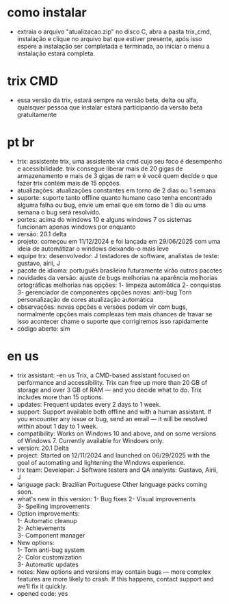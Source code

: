 # como instalar
- extraia o arquivo "atualizacao.zip" no disco C, abra a pasta trix_cmd, instalação e clique no arquivo bat que estiver presente, após isso espere a instalação ser completada e terminada, ao iniciar o menu a instalação estará completa.
# trix CMD
- essa versão da trix, estará sempre na versão beta, delta ou alfa, quaisquer pessoa que instalar estará participando da versão beta gratuitamente 
# pt br
- trix:
assistente
trix, uma assistente via cmd cujo seu foco é desempenho e acessibilidade.
trix consegue liberar mais de 20 gigas de armazenamento e mais de 3 gigas de ram e é você quem decide o que fazer
trix contém mais de 15 opções.
- atualizações:
atualizações constantes em torno de 2 dias ou 1 semana 
- suporte:
suporte tanto offline quanto humano
caso tenha encontrado alguma falha ou bug, envie um email que em torno de 1 dia ou uma semana o bug será resolvido.
- portes:
acima do windows 10 e alguns windows 7 os sistemas funcionam
apenas windows por enquanto
- versão:
20.1 delta
- projeto:
começou em 11/12/2024 e foi lançada em 29/06/2025 com uma ideia de automátizar o windows deixando-o mais leve
- equipe trx:
desenvolvedor: J
testadores de software, analistas de teste: gustavo, airii, J
- pacote de idioma:
português brasileiro
futuramente virão outros pacotes
- novidades da versão:
ajuste de bugs
melhorias na aparência
melhorias ortográficas
melhorias nas opções:
1- limpeza automática
2- conquistas
3- gerenciador de componentes
opções novas:
anti-bug Torn
personalização de cores
atualização automática
- observações:
novas opções e versões podem vir com bugs, normalmente opções mais complexas tem mais chances de travar
se isso acontecer chame o suporte que corrigiremos isso rapidamente
- código aberto:
sim

# en us
- trix
assistant:
-en us
Trix, a CMD-based assistant focused on performance and accessibility.
Trix can free up more than 20 GB of storage and over 3 GB of RAM — and you decide what to do.
Trix includes more than 15 options.
- updates:
Frequent updates every 2 days to 1 week.
- support:
Support available both offline and with a human assistant.
If you encounter any issue or bug, send an email — it will be resolved within about 1 day to 1 week.
- compatibility:
Works on Windows 10 and above, and on some versions of Windows 7.
Currently available for Windows only.
- version:
20.1 Delta
- project:
Started on 12/11/2024 and launched on 06/29/2025 with the goal of automating and lightening the Windows experience.
- trx team:
Developer: J
Software testers and QA analysts: Gustavo, Airii, J
- language pack:
Brazilian Portuguese
Other language packs coming soon.
- what's new in this version:
1- Bug fixes
2- Visual improvements  
3- Spelling improvements  
- Option improvements:  
1- Automatic cleanup  
2- Achievements  
3- Component manager  
- New options:  
1- Torn anti-bug system  
2- Color customization  
3- Automatic updates  
- notes:
New options and versions may contain bugs — more complex features are more likely to crash.
If this happens, contact support and we’ll fix it quickly.
- opened code:
yes
